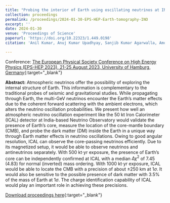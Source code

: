 ```yaml
---
title: "Probing the interior of Earth using oscillating neutrinos at INO-ICAL"
collection: proceedings
permalink: /proceedings/2024-01-30-EPS-HEP-Earth-tomography-INO
excerpt: ''
date: 2024-01-30
venue: 'Proceedings of Science'
paperurl: 'https://doi.org/10.22323/1.449.0198'
citation: 'Anil Kumar, Anuj Kumar Upadhyay, Sanjib Kumar Agarwalla, Amol Dighe&quot;, Probing the interior of Earth using oscillating neutrinos at INO-ICAL&quot;, Proceedings of the European Physical Society Conference on High Energy Physics (EPS-HEP 2023), 21-25 August 2023,  University of Hamburg, Germany, <i>PoS(EPS-HEP2023)</i> 198.'

---
```


Conference: [The European Physical Society Conference on High Energy Physics (EPS-HEP 2023), 21-25 August 2023,  University of Hamburg, Germany](https://www.eps-hep2023.eu/){:target="_blank"}


**Abstract:** Atmospheric neutrinos offer the possibility of exploring the internal structure of Earth. This information is complementary to the traditional probes of seismic and gravitational studies. While propagating through Earth, the multi-GeV neutrinos encounter the Earth’s matter effects due to the coherent forward scattering with the ambient electrons, which alters the neutrino oscillation probabilities. We present how well an atmospheric neutrino oscillation experiment like the 50 kt Iron Calorimeter (ICAL) detector at India-based Neutrino Observatory would validate the presence of Earth’s core, measure the location of the core-mantle boundary (CMB), and probe the dark matter (DM) inside the Earth in a unique way through Earth matter effects in neutrino oscillations. Owing to good angular resolution, ICAL can observe the core-passing neutrinos efficiently. Due to its magnetized setup, it would be able to observe neutrinos and antineutrinos separately. With 500 kt$\cdot$yr exposure, the presence of Earth’s core can be independently confirmed at ICAL with a median $\Delta\chi^2$ of 7.45 (4.83) for normal (inverted) mass ordering. With 1000 kt$\cdot$yr exposure, ICAL would be able to locate the CMB with a precision of about $\pm 250$ km at $1\sigma$. It would also be sensitive to the possible presence of dark matter with 3.5% of the mass of Earth at $1\sigma$. The charge identification capability of ICAL would play an important role in achieving these precisions.
 
[Download proceedings here](https://doi.org/10.22323/1.449.0198){:target="_blank"}